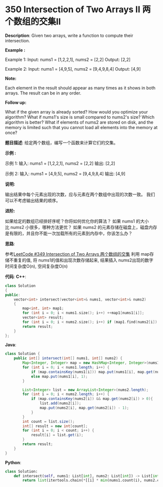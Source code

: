 # 350 Intersection of Two Arrays II 两个数组的交集II

__Description__:
Given two arrays, write a function to compute their intersection.

**Example :**

Example 1:
Input: nums1 = [1,2,2,1], nums2 = [2,2]
Output: [2,2]

Example 2:
Input: nums1 = [4,9,5], nums2 = [9,4,9,8,4]
Output: [4,9]

__Note:__

Each element in the result should appear as many times as it shows in both arrays.
The result can be in any order.

__Follow up:__

What if the given array is already sorted? How would you optimize your algorithm?
What if nums1's size is small compared to nums2's size? Which algorithm is better?
What if elements of nums2 are stored on disk, and the memory is limited such that you cannot load all elements into the memory at once?

__题目描述__:
给定两个数组，编写一个函数来计算它们的交集。

**示例 :**

示例 1:
输入: nums1 = [1,2,2,1], nums2 = [2,2]
输出: [2,2]

示例 2:
输入: nums1 = [4,9,5], nums2 = [9,4,9,8,4]
输出: [4,9]

__说明:__

输出结果中每个元素出现的次数，应与元素在两个数组中出现的次数一致。
我们可以不考虑输出结果的顺序。

__进阶:__

如果给定的数组已经排好序呢？你将如何优化你的算法？
如果 nums1 的大小比 nums2 小很多，哪种方法更优？
如果 nums2 的元素存储在磁盘上，磁盘内存是有限的，并且你不能一次加载所有的元素到内存中，你该怎么办？

__思路__:

参考[LeetCode #349 Intersection of Two Arrays 两个数组的交集](https://www.jianshu.com/p/b47062b61b54)
利用 map存储不重复的值, 将 nums1的值和出现次数存储起来, 结果插入 nums2出现的数字
时间复杂度O(n), 空间复杂度O(n)

__代码__:
__C++__:

```C++
class Solution 
{
public:
    vector<int> intersect(vector<int>& nums1, vector<int>& nums2) 
    {
        map<int, int> map1;
        for (int i = 0; i < nums1.size(); i++) ++map1[nums1[i]];
        vector<int> result;
        for (int i = 0; i < nums2.size(); i++) if (map1.find(nums2[i]) != map1.end() && map1[nums2[i]]-- > 0) result.push_back(nums2[i]);
        return result;
    }
};
```

__Java__:

```Java
class Solution {
    public int[] intersect(int[] nums1, int[] nums2) {
        Map<Integer, Integer> map = new HashMap<Integer, Integer>(nums1.length);
        for (int i = 0; i < nums1.length; i++) {
            if (map.containsKey(nums1[i])) map.put(nums1[i], map.get(nums1[i]) + 1);
            else map.put(nums1[i], 1);
        }

        List<Integer> list = new ArrayList<Integer>(nums2.length);
        for (int i = 0; i < nums2.length; i++) {
            if (map.containsKey(nums2[i]) && map.get(nums2[i]) > 0){
                list.add(nums2[i]);
                map.put(nums2[i], map.get(nums2[i]) - 1);
            }
        }
        int count = list.size();
        int[] result = new int[count];
        for (int i = 0; i < count; i++) {
            result[i] = list.get(i);
        }
        return result;
    }
}
```

__Python__:

```Python
class Solution:
    def intersect(self, nums1: List[int], nums2: List[int]) -> List[int]:
        return list(itertools.chain(*[[i] * min(nums1.count(i), nums2.count(i)) for i in (set(nums1) & set(nums2))]))
```
